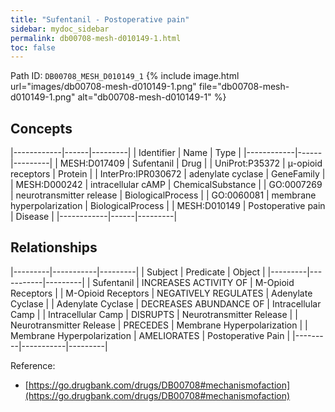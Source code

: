 ```yaml
---
title: "Sufentanil - Postoperative pain"
sidebar: mydoc_sidebar
permalink: db00708-mesh-d010149-1.html
toc: false 
---
```



Path ID: `DB00708_MESH_D010149_1`
{% include image.html url="images/db00708-mesh-d010149-1.png" file="db00708-mesh-d010149-1.png" alt="db00708-mesh-d010149-1" %}

## Concepts

|------------|------|---------|
| Identifier | Name | Type    |
|------------|------|---------|
| MESH:D017409 | Sufentanil | Drug |
| UniProt:P35372 | μ-opioid receptors | Protein |
| InterPro:IPR030672 | adenylate cyclase | GeneFamily |
| MESH:D000242 | intracellular cAMP | ChemicalSubstance |
| GO:0007269 | neurotransmitter release | BiologicalProcess |
| GO:0060081 | membrane hyperpolarization | BiologicalProcess |
| MESH:D010149 | Postoperative pain | Disease |
|------------|------|---------|

## Relationships

|---------|-----------|---------|
| Subject | Predicate | Object  |
|---------|-----------|---------|
| Sufentanil | INCREASES ACTIVITY OF | Μ-Opioid Receptors |
| Μ-Opioid Receptors | NEGATIVELY REGULATES | Adenylate Cyclase |
| Adenylate Cyclase | DECREASES ABUNDANCE OF | Intracellular Camp |
| Intracellular Camp | DISRUPTS | Neurotransmitter Release |
| Neurotransmitter Release | PRECEDES | Membrane Hyperpolarization |
| Membrane Hyperpolarization | AMELIORATES | Postoperative Pain |
|---------|-----------|---------|

Reference: 
  - [https://go.drugbank.com/drugs/DB00708#mechanismofaction](https://go.drugbank.com/drugs/DB00708#mechanismofaction)
